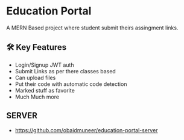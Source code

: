# Education Portal

A MERN Based project where student submit theirs assingment links.

## 🛠 Key Features

- Login/Signup JWT auth
- Submit Links as per there classes based
- Can upload files
- Put their code with automatic code detection
- Marked stuff as favorite
- Much Much more

## SERVER
- https://github.com/obaidmuneer/education-portal-server
